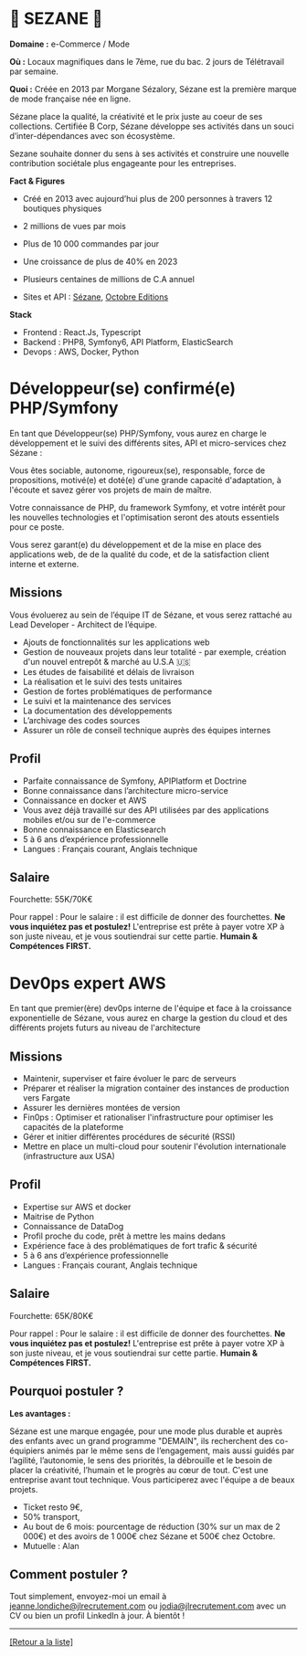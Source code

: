 # 👚 SEZANE 👚

**Domaine :**  e-Commerce / Mode

**Où :** Locaux magnifiques dans le 7ème, rue du bac. 2 jours de Télétravail par semaine. 

**Quoi :** Créée en 2013 par Morgane Sézalory, Sézane est la première marque de mode française née en ligne.

Sézane place la qualité, la créativité et le prix juste au coeur de ses collections. Certifiée B Corp, Sézane développe ses activités dans un souci d’inter-dépendances avec son écosystème. 

Sezane souhaite donner du sens à ses activités et construire une nouvelle contribution sociétale plus engageante pour les entreprises.  

**Fact & Figures**

* Créé en 2013 avec aujourd’hui plus de 200 personnes à travers 12 boutiques physiques
* 2 millions de vues par mois 
* Plus de 10 000 commandes par jour
* Une croissance de plus de 40% en 2023
* Plusieurs centaines de millions de C.A annuel

* Sites et API : <a href="https://www.sezane.com/fr">Sézane</a>, <a href="https://www.octobre-editions.com/fr">Octobre Editions</a>

**Stack**

* Frontend : React.Js, Typescript 
* Backend : PHP8, Symfony6, API Platform, ElasticSearch
* Devops : AWS, Docker, Python


# Développeur(se) confirmé(e) PHP/Symfony 

En tant que Développeur(se) PHP/Symfony, vous aurez en charge le développement et le suivi des différents sites, API et micro-services chez Sézane :

Vous êtes sociable, autonome, rigoureux(se), responsable, force de propositions, motivé(e) et doté(e) d'une grande capacité d'adaptation, à l'écoute et savez gérer vos projets de main de maître.

Votre connaissance de PHP, du framework Symfony, et votre intérêt pour les nouvelles technologies et l'optimisation seront des atouts essentiels pour ce poste.

Vous serez garant(e) du développement et de la mise en place des applications web, de de la qualité du code, et de la satisfaction client interne et externe.

## Missions

Vous évoluerez au sein de l’équipe IT de Sézane, et vous serez rattaché au Lead Developer - Architect de l’équipe.

* Ajouts de fonctionnalités sur les applications web
* Gestion de nouveaux projets dans leur totalité - par exemple, création d'un nouvel entrepôt & marché au U.S.A 🇺🇸
* Les études de faisabilité et délais de livraison
* La réalisation et le suivi des tests unitaires
* Gestion de fortes problématiques de performance
* Le suivi et la maintenance des services
* La documentation des développements
* L’archivage des codes sources
* Assurer un rôle de conseil technique auprès des équipes internes

## Profil

* Parfaite connaissance de Symfony, APIPlatform et Doctrine
* Bonne connaissance dans l’architecture micro-service
* Connaissance en docker et AWS
* Vous avez déjà travaillé sur des API utilisées par des applications mobiles et/ou sur de l'e-commerce
* Bonne connaissance en Elasticsearch
* 5 à 6 ans d’expérience professionnelle
* Langues : Français courant, Anglais technique

## Salaire 

Fourchette: 55K/70K€ 

Pour rappel :  Pour le salaire : il est difficile de donner des fourchettes. **Ne vous inquiétez pas et postulez!** L'entreprise est prête à payer votre XP à son juste niveau, et je vous soutiendrai sur cette partie. **Humain & Compétences FIRST.**


# Dev0ps expert AWS

En tant que premier(ère) dev0ps interne de l'équipe et face à la croissance exponentielle de Sézane, vous aurez en charge la gestion du cloud et des différents projets futurs au niveau de l'architecture

## Missions

* Maintenir, superviser et faire évoluer le parc de serveurs
* Préparer et réaliser la migration container des instances de production vers Fargate
* Assurer les dernières montées de version
* Fin0ps : Optimiser et rationaliser l'infrastructure pour optimiser les capacités de la plateforme
* Gérer et initier différentes procédures de sécurité (RSSI)
* Mettre en place un multi-cloud pour soutenir l'évolution internationale (infrastructure aux USA)

## Profil

* Expertise sur AWS et docker 
* Maitrise de Python
* Connaissance de DataDog
* Profil proche du code, prêt à mettre les mains dedans
* Expérience face à des problématiques de fort trafic & sécurité
* 5 à 6 ans d’expérience professionnelle
* Langues : Français courant, Anglais technique

## Salaire 

Fourchette: 65K/80K€ 

Pour rappel :  Pour le salaire : il est difficile de donner des fourchettes. **Ne vous inquiétez pas et postulez!** L'entreprise est prête à payer votre XP à son juste niveau, et je vous soutiendrai sur cette partie. **Humain & Compétences FIRST.**


## Pourquoi postuler ?

**Les avantages :** 

Sézane est une marque engagée, pour une mode plus durable et auprès des enfants avec un grand programme "DEMAIN", ils recherchent des co-équipiers animés par le même sens de l’engagement, mais aussi guidés par l’agilité, l’autonomie, le sens des priorités, la débrouille et le besoin de placer la créativité, l’humain et le progrès au cœur de tout.
C'est une entreprise avant tout technique. Vous participerez avec l'équipe a de beaux projets.

* Ticket resto 9€, 
* 50% transport, 
* Au bout de 6 mois: pourcentage de réduction (30% sur un max de 2 000€) et des avoirs de 1 000€ chez Sézane et 500€ chez Octobre.
* Mutuelle : Alan



## Comment postuler ?

Tout simplement, envoyez-moi un email à jeanne.londiche@jlrecrutement.com ou jodia@jlrecrutement.com avec un CV ou bien un profil LinkedIn à jour. À bientôt ! 

----
<a href="https://github.com/jlondiche/job-board-php/blob/master/README.md">[Retour a la liste]</a>

